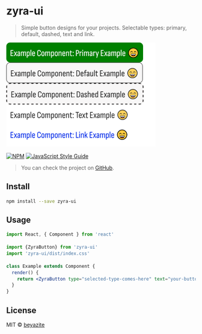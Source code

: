# zyra-ui

> Simple button designs for your projects. Selectable types: primary, default, dashed, text and link.

![Preview](./src/zyra-ui.png)

[![NPM](https://img.shields.io/npm/v/zyra-ui.svg)](https://www.npmjs.com/package/zyra-ui) [![JavaScript Style Guide](https://img.shields.io/badge/code_style-standard-brightgreen.svg)](https://standardjs.com)

> You can check the project on [GitHub](https://github.com/beyazite/zyra-ui).


## Install

```bash
npm install --save zyra-ui
```

## Usage

```jsx
import React, { Component } from 'react'

import {ZyraButton} from 'zyra-ui'
import 'zyra-ui/dist/index.css'

class Example extends Component {
  render() {
    return <ZyraButton type="selected-type-comes-here" text="your-button-text-comes-here" />
  }
}
```

## License

MIT © [beyazite](https://github.com/beyazite)

